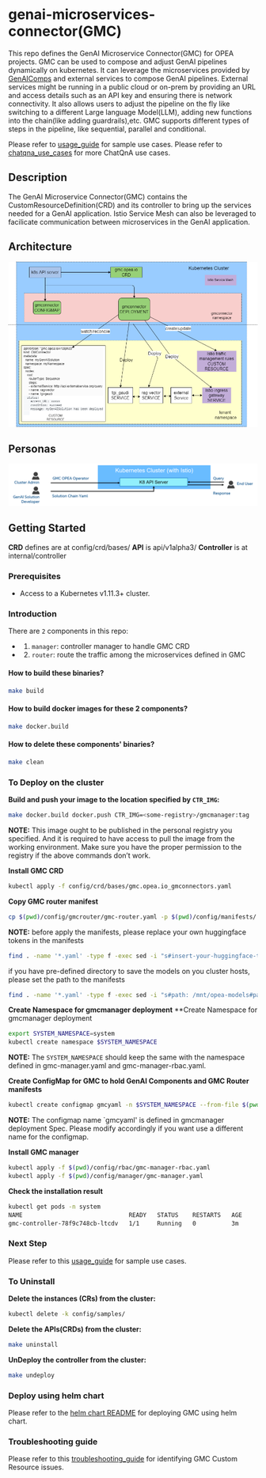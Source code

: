 # genai-microservices-connector(GMC)

This repo defines the GenAI Microservice Connector(GMC) for OPEA projects. GMC can be used to compose and adjust GenAI pipelines dynamically
on kubernetes. It can leverage the microservices provided by [GenAIComps](https://github.com/opea-project/GenAIComps) and external services to compose GenAI pipelines. External services might be running in a public cloud or on-prem by providing an URL and access details such as an API key and ensuring there is network connectivity. It also allows users to adjust the pipeline on the fly like switching to a different Large language Model(LLM), adding new functions into the chain(like adding guardrails),etc. GMC supports different types of steps in the pipeline, like sequential, parallel and conditional.

Please refer to [usage_guide](./usage_guide.md) for sample use cases.
Please refer to [chatqna_use_cases](./config/samples/ChatQnA/use_cases.md) for more ChatQnA use cases.

## Description

The GenAI Microservice Connector(GMC) contains the CustomResourceDefinition(CRD) and its controller to bring up the services needed for a GenAI application.
Istio Service Mesh can also be leveraged to facilicate communication between microservices in the GenAI application.

## Architecture

![GMC Architecture](./architecture.png)

## Personas

![GMC Personas](./personas.png)

## Getting Started

**CRD** defines are at config/crd/bases/
**API** is api/v1alpha3/
**Controller** is at internal/controller

### Prerequisites

- Access to a Kubernetes v1.11.3+ cluster.

### Introduction

There are `2` components in this repo:

- 1. `manager`: controller manager to handle GMC CRD
- 2. `router`: route the traffic among the microservices defined in GMC

#### How to build these binaries?

```sh
make build
```

#### How to build docker images for these 2 components?

```sh
make docker.build
```

#### How to delete these components' binaries?

```sh
make clean
```

### To Deploy on the cluster

**Build and push your image to the location specified by `CTR_IMG`:**

```sh
make docker.build docker.push CTR_IMG=<some-registry>/gmcmanager:tag
```

**NOTE:** This image ought to be published in the personal registry you specified.
And it is required to have access to pull the image from the working environment.
Make sure you have the proper permission to the registry if the above commands don’t work.

**Install GMC CRD**

```sh
kubectl apply -f config/crd/bases/gmc.opea.io_gmconnectors.yaml
```

**Copy GMC router manifest**

```sh
cp $(pwd)/config/gmcrouter/gmc-router.yaml -p $(pwd)/config/manifests/
```

**NOTE:**
before apply the manifests, please replace your own huggingface tokens in the manifests

```sh
find . -name '*.yaml' -type f -exec sed -i "s#insert-your-huggingface-token-here#$YOURTOKEN#g" {} \;
```

if you have pre-defined directory to save the models on you cluster hosts, please set the path to the manifests

```sh
find . -name '*.yaml' -type f -exec sed -i "s#path: /mnt/opea-models#path: $MOUNT_DIR#g" {} \;
```

**Create Namespace for gmcmanager deployment**
\*\*Create Namespace for gmcmanager deployment

```sh
export SYSTEM_NAMESPACE=system
kubectl create namespace $SYSTEM_NAMESPACE
```

**NOTE:** The `SYSTEM_NAMESPACE` should keep the same with the namespace defined in gmc-manager.yaml and gmc-manager-rbac.yaml.

**Create ConfigMap for GMC to hold GenAI Components and GMC Router manifests**

```sh
kubectl create configmap gmcyaml -n $SYSTEM_NAMESPACE --from-file $(pwd)/config/manifests
```

**NOTE:** The configmap name `gmcyaml' is defined in gmcmanager deployment Spec. Please modify accordingly if you want
use a different name for the configmap.

**Install GMC manager**

```sh
kubectl apply -f $(pwd)/config/rbac/gmc-manager-rbac.yaml
kubectl apply -f $(pwd)/config/manager/gmc-manager.yaml
```

**Check the installation result**

```sh
kubectl get pods -n system
NAME                              READY   STATUS    RESTARTS   AGE
gmc-controller-78f9c748cb-ltcdv   1/1     Running   0          3m
```

### Next Step

Please refer to this [usage_guide](./usage_guide.md) for sample use cases.

### To Uninstall

**Delete the instances (CRs) from the cluster:**

```sh
kubectl delete -k config/samples/
```

**Delete the APIs(CRDs) from the cluster:**

```sh
make uninstall
```

**UnDeploy the controller from the cluster:**

```sh
make undeploy
```

### Deploy using helm chart

Please refer to the [helm chart README](./helm/README.md) for deploying GMC using helm chart.

### Troubleshooting guide

Please refer to this [troubleshooting_guide](./troubleshooting_guide.md) for identifying GMC Custom Resource issues.
